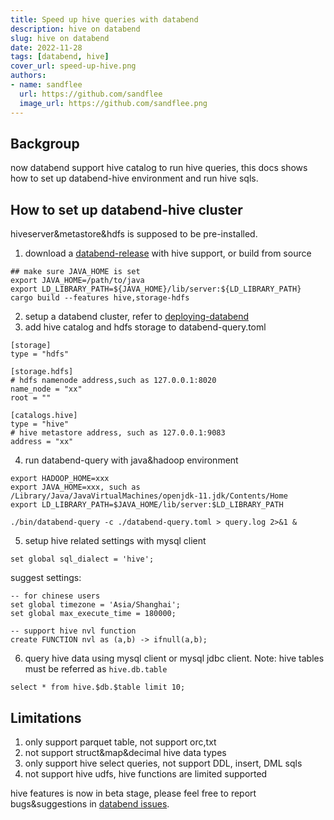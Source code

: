 ```yaml
---
title: Speed up hive queries with databend
description: hive on databend
slug: hive on databend
date: 2022-11-28
tags: [databend, hive]
cover_url: speed-up-hive.png
authors:
- name: sandflee
  url: https://github.com/sandflee
  image_url: https://github.com/sandflee.png
---
```


## Backgroup

now databend support hive catalog to run hive queries, this docs shows how to set up databend-hive environment and run hive sqls.

## How to set up databend-hive cluster
hiveserver&metastore&hdfs is supposed to be pre-installed.
1. download a [databend-release](https://github.com/datafuselabs/databend/releases) with hive support, or build from source
```
## make sure JAVA_HOME is set
export JAVA_HOME=/path/to/java
export LD_LIBRARY_PATH=${JAVA_HOME}/lib/server:${LD_LIBRARY_PATH}
cargo build --features hive,storage-hdfs
```
2. setup a databend cluster, refer to [deploying-databend](https://databend.rs/doc/deploy/deploying-databend)
3. add hive catalog and hdfs storage to databend-query.toml
```
[storage]
type = "hdfs"

[storage.hdfs]
# hdfs namenode address,such as 127.0.0.1:8020
name_node = "xx"
root = ""

[catalogs.hive]
type = "hive"
# hive metastore address, such as 127.0.0.1:9083
address = "xx"

```

4. run databend-query with java&hadoop environment
```
export HADOOP_HOME=xxx
export JAVA_HOME=xxx, such as /Library/Java/JavaVirtualMachines/openjdk-11.jdk/Contents/Home
export LD_LIBRARY_PATH=$JAVA_HOME/lib/server:$LD_LIBRARY_PATH

./bin/databend-query -c ./databend-query.toml > query.log 2>&1 &
```

5. setup hive related settings with mysql client
```
set global sql_dialect = 'hive';
```
suggest settings:
```
-- for chinese users
set global timezone = 'Asia/Shanghai';
set global max_execute_time = 180000;

-- support hive nvl function
create FUNCTION nvl as (a,b) -> ifnull(a,b);
```

6. query hive data using mysql client or mysql jdbc client. Note: hive tables must be referred as `hive.db.table`
```
select * from hive.$db.$table limit 10;
```

## Limitations
1. only support parquet table, not support orc,txt
2. not support struct&map&decimal hive data types
3. only support hive select queries, not support DDL, insert, DML sqls
4. not support hive udfs, hive functions are limited supported


hive features is now in beta stage, please feel free to report bugs&suggestions in [databend issues](https://github.com/datafuselabs/databend/issues).

